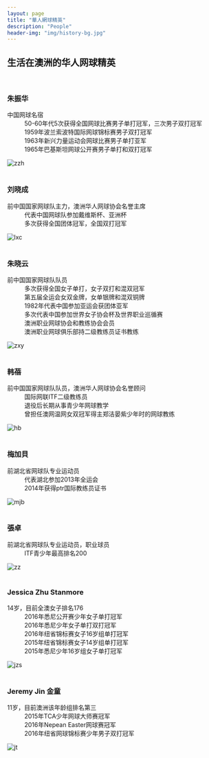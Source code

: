 ```yaml
---
layout: page
title: "華人網球精英"
description: "People"
header-img: "img/history-bg.jpg"
---
```

<h2>生活在澳洲的华人网球精英</h2>
<br>
<div class="row">
  <div class="col-xs-12 col-sm-12 col-md-3 col-lg-3">
    <h3>朱振华</h3>
  </div>
  <div class="col-xs-12 col-sm-12 col-md-offset-1 col-md-8 col-lg-offset-1 col-lg-8">
    <dl>
      <dt>中国网球名宿</dt>
      <dd>50-60年代5次获得全国网球比赛男子单打冠军，三次男子双打冠军</dd>
      <dd>1959年波兰索波特国际网球锦标赛男子双打冠军</dd>
      <dd>1963年新兴力量运动会网球比赛男子单打亚军</dd>
      <dd>1965年巴基斯坦网球公开赛男子单打和双打冠军</dd>
    </dl>
    <img class="img-responsive" src="https://c5.staticflickr.com/9/8615/28530030996_9cd93db86f_o.jpg" alt="zzh" />
  </div>
</div>
<br>
<div class="row">
  <div class="col-xs-12 col-sm-12 col-md-3 col-lg-3">
    <h3>刘晓成</h3>
  </div>
  <div class="col-xs-12 col-sm-12 col-md-offset-1 col-md-8 col-lg-offset-1 col-lg-8">
    <dl>
      <dt>前中国国家网球队主力，澳洲华人网球协会名誉主席</dt>
      <dd>代表中国网球队参加戴维斯杯、亚洲杯</dd>
      <dd>多次获得全国团体冠军，全国双打冠军</dd>
    </dl>
    <img class="img-responsive" src="https://c3.staticflickr.com/9/8858/28585938386_52113c8cf2.jpg" alt="lxc" />
  </div>
</div>
<br>
<div class="row">
  <div class="col-xs-12 col-sm-12 col-md-3 col-lg-3">
    <h3>朱晓云</h3>
  </div>
  <div class="col-xs-12 col-sm-12 col-md-offset-1 col-md-8 col-lg-offset-1 col-lg-8">
    <dl>
      <dt>前中国国家网球队队员</dt>
      <dd>多次获得全国女子单打，女子双打和混双冠军</dd>
      <dd>第五届全运会女双金牌，女单银牌和混双铜牌</dd>
      <dd>1982年代表中国参加亚运会获团体亚军</dd>
      <dd>多次代表中国参加世界女子协会杯及世界职业巡循赛</dd>
      <dd>澳洲职业网球协会和教练协会会员</dd>
      <dd>澳洲职业网球俱乐部持二级教练员证书教练</dd>
    </dl>
    <img class="img-responsive" src="https://c1.staticflickr.com/9/8770/28585938616_a6da232fd7.jpg" alt="zxy" />
  </div>
</div>
<br>
<div class="row">
  <div class="col-xs-12 col-sm-12 col-md-3 col-lg-3">
    <h3>韩蓓</h3>
  </div>
  <div class="col-xs-12 col-sm-12 col-md-offset-1 col-md-8 col-lg-offset-1 col-lg-8">
    <dl>
      <dt>前中国国家网球队队员，澳洲华人网球协会名誉顾问</dt>
      <dd>国际网联ITF二级教练员</dd>
      <dd>退役后长期从事青少年网球教学</dd>
      <dd>曾担任澳网温网女双冠军得主郑洁晏紫少年时的网球教练</dd>
    </dl>
    <img class="img-responsive" src="https://c7.staticflickr.com/9/8886/28494934862_b0c4c8fcc2_c.jpg" alt="hb" />
  </div>
</div>
<br>
<div class="row">
  <div class="col-xs-12 col-sm-12 col-md-3 col-lg-3">
    <h3>梅加貝</h3>
  </div>
  <div class="col-xs-12 col-sm-12 col-md-offset-1 col-md-8 col-lg-offset-1 col-lg-8">
    <dl>
      <dt>前湖北省网球队专业运动员</dt>
      <dd>代表湖北参加2013年全运会</dd>
      <dd>2014年获得ptr国际教练员证书</dd>
    </dl>
    <img class="img-responsive" src="https://c1.staticflickr.com/9/8796/27945484784_3eac77efb5_z.jpg" alt="mjb" />
  </div>
</div>
<br>
<div class="row">
  <div class="col-xs-12 col-sm-12 col-md-3 col-lg-3">
    <h3>張卓</h3>
  </div>
  <div class="col-xs-12 col-sm-12 col-md-offset-1 col-md-8 col-lg-offset-1 col-lg-8">
    <dl>
      <dt>前湖北省网球队专业运动员，职业球员</dt>
      <dd>ITF青少年最高排名200</dd>
    </dl>
    <img class="img-responsive" src="https://c7.staticflickr.com/9/8898/28278468150_59df518355_z.jpg" alt="zz" />
  </div>
</div>
<br>
<div class="row">
  <div class="col-xs-12 col-sm-12 col-md-3 col-lg-3">
    <h3>Jessica Zhu Stanmore</h3>
  </div>
  <div class="col-xs-12 col-sm-12 col-md-offset-1 col-md-8 col-lg-offset-1 col-lg-8">
    <dl>
      <dt>14岁，目前全澳女子排名176</dt>
      <dd>2016年悉尼公开赛少年女子单打冠军</dd>
      <dd>2016年悉尼少年女子单打双打冠军</dd>
      <dd>2016年纽省锦标赛女子16岁组单打冠军</dd>
      <dd>2015年纽省锦标赛女子14岁组单打冠军</dd>
      <dd>2015年悉尼少年16岁组女子单打冠军</dd>
    </dl>
    <img class="img-responsive" src="https://c1.staticflickr.com/9/8611/28001613304_43f3d490fd.jpg" alt="jzs" />
  </div>
</div>
<br>
<div class="row">
  <div class="col-xs-12 col-sm-12 col-md-3 col-lg-3">
    <h3>Jeremy Jin 金童</h3>
  </div>
  <div class="col-xs-12 col-sm-12 col-md-offset-1 col-md-8 col-lg-offset-1 col-lg-8">
    <dl>
      <dt>11岁，目前澳洲该年龄组排名第三</dt>
      <dd>2015年TCA少年网球大师赛冠军</dd>
      <dd>2016年Nepean Easter网球赛冠军</dd>
      <dd>2016年纽省网球锦标赛少年男子双打冠军</dd>
    </dl>
    <img class="img-responsive" src="https://c4.staticflickr.com/9/8307/28484548291_6876e77dba_z.jpg" alt="jt" />
  </div>
</div>
